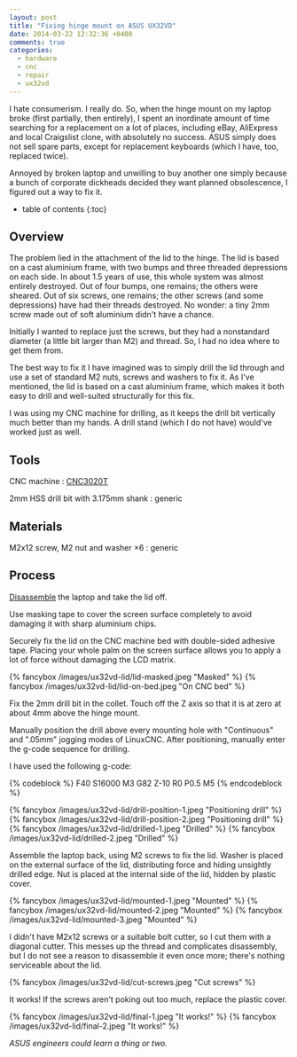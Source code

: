 ```yaml
---
layout: post
title: "Fixing hinge mount on ASUS UX32VD"
date: 2014-03-22 12:32:36 +0400
comments: true
categories:
  - hardware
  - cnc
  - repair
  - ux32vd
---
```


I hate consumerism. I really do. So, when the hinge mount on my laptop broke (first
partially, then entirely), I spent an inordinate amount of time searching for a replacement
on a lot of places, including eBay, AliExpress and local Craigslist clone, with absolutely
no success. ASUS simply does not sell spare parts, except for replacement keyboards
(which I have, too, replaced twice).

Annoyed by broken laptop and unwilling to buy another one simply because a bunch of
corporate dickheads decided they want planned obsolescence, I figured out a way to fix it.

<!-- more -->

* table of contents
{:toc}

Overview
--------

The problem lied in the attachment of the lid to the hinge. The lid is based on a cast
aluminium frame, with two bumps and three threaded depressions on each side. In about 1.5
years of use, this whole system was almost entirely destroyed. Out of four bumps, one
remains; the others were sheared. Out of six screws, one remains; the other screws (and some
depressions) have had their threads destroyed. No wonder: a tiny 2mm screw made out of soft
aluminium didn't have a chance.

Initially I wanted to replace just the screws, but they had a nonstandard diameter (a little
bit larger than M2) and thread. So, I had no idea where to get them from.

The best way to fix it I have imagined was to simply drill the lid through and use a set
of standard M2 nuts, screws and washers to fix it. As I've mentioned, the lid is based on
a cast aluminium frame, which makes it both easy to drill and well-suited structurally
for this fix.

I was using my CNC machine for drilling, as it keeps the drill bit vertically much
better than my hands. A drill stand (which I do not have) would've worked just as well.

Tools
-----

CNC machine
: [CNC3020T](http://www.freezepage.com/1395478161OWYSYNBZGX)

2mm HSS drill bit with 3.175mm shank
: generic

Materials
---------

M2x12 screw, M2 nut and washer ×6
: generic

Process
-------

[Disassemble](http://www.ifixit.com/Device/Asus_Zenbook_UX32VD) the laptop and take
the lid off.

Use masking tape to cover the screen surface completely to avoid damaging it with
sharp aluminium chips.

Securely fix the lid on the CNC machine bed with double-sided adhesive tape. Placing your
whole palm on the screen surface allows you to apply a lot of force without damaging
the LCD matrix.

{% fancybox /images/ux32vd-lid/lid-masked.jpeg "Masked" %}
{% fancybox /images/ux32vd-lid/lid-on-bed.jpeg "On CNC bed" %}

Fix the 2mm drill bit in the collet. Touch off the Z axis so that it is at zero at about
4mm above the hinge mount.

Manually position the drill above every mounting hole with "Continuous" and ".05mm" jogging
modes of LinuxCNC. After positioning, manually enter the g-code sequence for drilling.

I have used the following g-code:

{% codeblock %}
F40 S16000 M3
G82 Z-10 R0 P0.5
M5
{% endcodeblock %}

{% fancybox /images/ux32vd-lid/drill-position-1.jpeg "Positioning drill" %}
{% fancybox /images/ux32vd-lid/drill-position-2.jpeg "Positioning drill" %}
{% fancybox /images/ux32vd-lid/drilled-1.jpeg "Drilled" %}
{% fancybox /images/ux32vd-lid/drilled-2.jpeg "Drilled" %}

Assemble the laptop back, using M2 screws to fix the lid. Washer is placed on
the external surface of the lid, distributing force and hiding unsightly drilled edge.
Nut is placed at the internal side of the lid, hidden by plastic cover.

{% fancybox /images/ux32vd-lid/mounted-1.jpeg "Mounted" %}
{% fancybox /images/ux32vd-lid/mounted-2.jpeg "Mounted" %}
{% fancybox /images/ux32vd-lid/mounted-3.jpeg "Mounted" %}

I didn't have M2x12 screws or a suitable bolt cutter, so I cut them with a diagonal cutter.
This messes up the thread and complicates disassembly, but I do not see a reason to disassemble
it even once more; there's nothing serviceable about the lid.

{% fancybox /images/ux32vd-lid/cut-screws.jpeg "Cut screws" %}

It works! If the screws aren't poking out too much, replace the plastic cover.

{% fancybox /images/ux32vd-lid/final-1.jpeg "It works!" %}
{% fancybox /images/ux32vd-lid/final-2.jpeg "It works!" %}

_ASUS engineers could learn a thing or two._
